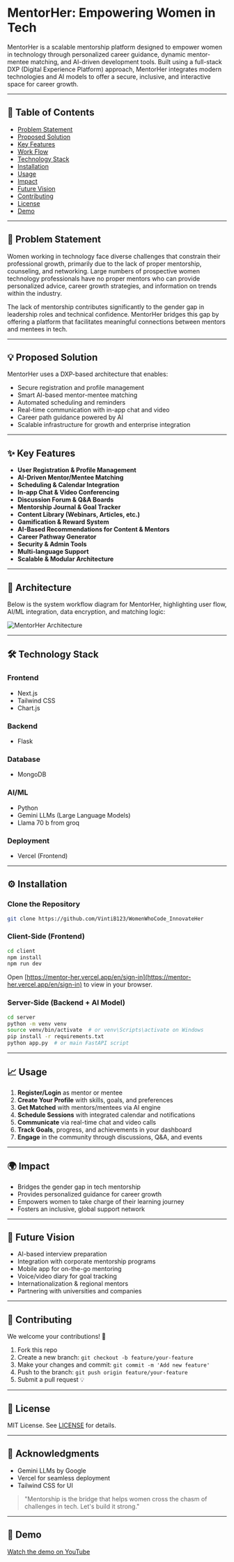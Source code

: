 # MentorHer: Empowering Women in Tech

MentorHer is a scalable mentorship platform designed to empower women in technology through personalized career guidance, dynamic mentor-mentee matching, and AI-driven development tools. Built using a full-stack DXP (Digital Experience Platform) approach, MentorHer integrates modern technologies and AI models to offer a secure, inclusive, and interactive space for career growth.

---

## 🚀 Table of Contents
- [Problem Statement](#problem-statement)
- [Proposed Solution](#proposed-solution)
- [Key Features](#key-features)
- [Work Flow](#work-flow)
- [Technology Stack](#technology-stack)
- [Installation](#installation)
- [Usage](#usage)
- [Impact](#impact)
- [Future Vision](#future-vision)
- [Contributing](#contributing)
- [License](#license)
- [Demo](#demo)

---

## 📌 Problem Statement
Women working in technology face diverse challenges that constrain their professional growth, primarily due to the lack of proper mentorship, counseling, and networking. Large numbers of prospective women technology professionals have no proper mentors who can provide personalized advice, career growth strategies, and information on trends within the industry. 

The lack of mentorship contributes significantly to the gender gap in leadership roles and technical confidence. MentorHer bridges this gap by offering a platform that facilitates meaningful connections between mentors and mentees in tech.

---

## 💡 Proposed Solution
MentorHer uses a DXP-based architecture that enables:
- Secure registration and profile management
- Smart AI-based mentor-mentee matching
- Automated scheduling and reminders
- Real-time communication with in-app chat and video
- Career path guidance powered by AI
- Scalable infrastructure for growth and enterprise integration

---

## ✨ Key Features
- **User Registration & Profile Management**
- **AI-Driven Mentor/Mentee Matching**
- **Scheduling & Calendar Integration**
- **In-app Chat & Video Conferencing**
- **Discussion Forum & Q&A Boards**
- **Mentorship Journal & Goal Tracker**
- **Content Library (Webinars, Articles, etc.)**
- **Gamification & Reward System**
- **AI-Based Recommendations for Content & Mentors**
- **Career Pathway Generator**
- **Security & Admin Tools**
- **Multi-language Support**
- **Scalable & Modular Architecture**

---
## 🧭 Architecture

Below is the system workflow diagram for MentorHer, highlighting user flow, AI/ML integration, data encryption, and matching logic:

![MentorHer Architecture](Arhictecture.png)

------

## 🛠️ Technology Stack

### Frontend
- Next.js
- Tailwind CSS
- Chart.js

### Backend
- Flask

### Database
- MongoDB

### AI/ML
- Python
- Gemini LLMs (Large Language Models)
- Llama 70 b from groq

### Deployment
- Vercel (Frontend)

---

## ⚙️ Installation

### Clone the Repository
```bash
git clone https://github.com/VintiB123/WomenWhoCode_InnovateHer
```

### Client-Side (Frontend)
```bash
cd client
npm install
npm run dev
```
Open [https://mentor-her.vercel.app/en/sign-in](https://mentor-her.vercel.app/en/sign-in) to view in your browser.

### Server-Side (Backend + AI Model)
```bash
cd server
python -m venv venv
source venv/bin/activate  # or venv\Scripts\activate on Windows
pip install -r requirements.txt
python app.py  # or main FastAPI script
```



---

## 📈 Usage
1. **Register/Login** as mentor or mentee
2. **Create Your Profile** with skills, goals, and preferences
3. **Get Matched** with mentors/mentees via AI engine
4. **Schedule Sessions** with integrated calendar and notifications
5. **Communicate** via real-time chat and video calls
6. **Track Goals**, progress, and achievements in your dashboard
7. **Engage** in the community through discussions, Q&A, and events

---

## 🌍 Impact
- Bridges the gender gap in tech mentorship
- Provides personalized guidance for career growth
- Empowers women to take charge of their learning journey
- Fosters an inclusive, global support network

---

## 🔮 Future Vision
- AI-based interview preparation
- Integration with corporate mentorship programs
- Mobile app for on-the-go mentoring
- Voice/video diary for goal tracking
- Internationalization & regional mentors
- Partnering with universities and companies

---

## 🤝 Contributing
We welcome your contributions! 🚀

1. Fork this repo
2. Create a new branch: `git checkout -b feature/your-feature`
3. Make your changes and commit: `git commit -m 'Add new feature'`
4. Push to the branch: `git push origin feature/your-feature`
5. Submit a pull request 💡

---

## 📜 License
MIT License. See [LICENSE](LICENSE) for details.

---

## 🙌 Acknowledgments
- Gemini LLMs by Google
- Vercel for seamless deployment
- Tailwind CSS for UI

> "Mentorship is the bridge that helps women cross the chasm of challenges in tech. Let's build it strong."

---

## 🎥 Demo
[Watch the demo on YouTube](https://www.youtube.com/watch?v=G1qkSbkQUiM)

